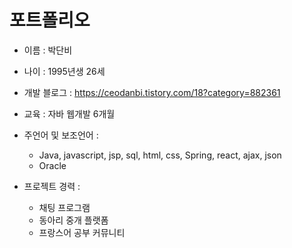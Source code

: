   # 포트폴리오
+ 이름 : 박단비

+ 나이 : 1995년생 26세

+ 개발 블로그 : https://ceodanbi.tistory.com/18?category=882361

+ 교육 : 자바 웹개발 6개월

+ 주언어 및 보조언어 :
   + Java, javascript, jsp, sql, html, css, Spring, react, ajax, json
   + Oracle

+ 프로젝트 경력 :
   + 채팅 프로그램
   + 동아리 중개 플랫폼
   + 프랑스어 공부 커뮤니티

